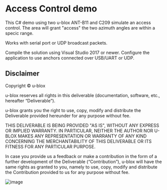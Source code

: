 # Access Control demo

This C# demo using two u-blox ANT-B11 and C209 simulate an access control. 
The area will grant "access" the two azimuth angles are within a specic range.

Works with serial port or UDP broadcast packets.

Compile the solution using Visual Studio 2017 or newer. Configure the application to use anchors connected over USB/UART or UDP.

## Disclaimer
Copyright &copy; u-blox 

u-blox reserves all rights in this deliverable (documentation, software, etc., hereafter “Deliverable”).

u-blox grants you the right to use, copy, modify and distribute the Deliverable provided hereunder for any purpose without fee.

THIS DELIVERABLE IS BEING PROVIDED "AS IS", WITHOUT ANY EXPRESS OR IMPLIED WARRANTY. IN PARTICULAR, NEITHER THE AUTHOR NOR U-BLOX MAKES ANY REPRESENTATION OR WARRANTY OF ANY KIND CONCERNING THE MERCHANTABILITY OF THIS DELIVERABLE OR ITS FITNESS FOR ANY PARTICULAR PURPOSE.

In case you provide us a feedback or make a contribution in the form of a further development of the Deliverable (“Contribution”), u-blox will have the same rights as granted to you, namely to use, copy, modify and distribute the Contribution provided to us for any purpose without fee.

![image](https://github.com/u-blox/access_control/assets/11769925/ceb33138-30ba-4585-9065-1f4e53805a4f)
